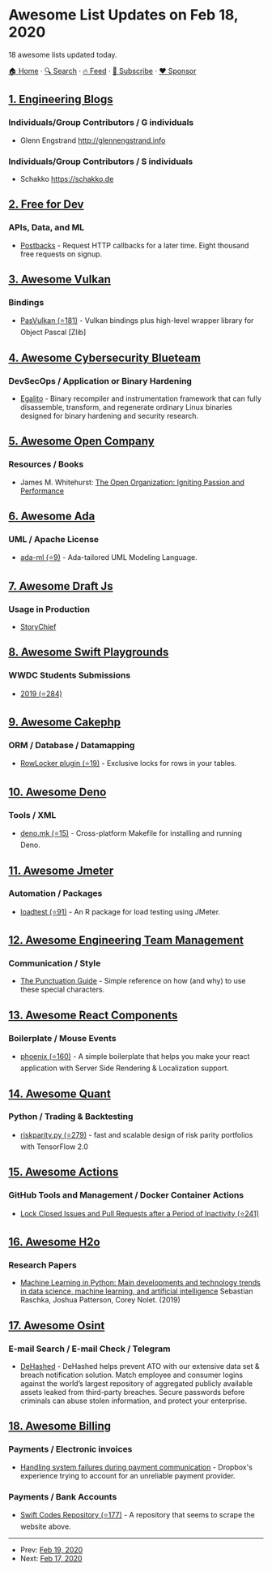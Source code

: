 # Awesome List Updates on Feb 18, 2020

18 awesome lists updated today.

[🏠 Home](/README.md) · [🔍 Search](https://www.trackawesomelist.com/search/) · [🔥 Feed](https://www.trackawesomelist.com/rss.xml) · [📮 Subscribe](https://trackawesomelist.us17.list-manage.com/subscribe?u=d2f0117aa829c83a63ec63c2f&id=36a103854c) · [❤️  Sponsor](https://github.com/sponsors/theowenyoung)



## [1. Engineering Blogs](/content/kilimchoi/engineering-blogs/README.md)

### Individuals/Group Contributors / G individuals

*   Glenn Engstrand <http://glennengstrand.info>

### Individuals/Group Contributors / S individuals

*   Schakko <https://schakko.de>

## [2. Free for Dev](/content/ripienaar/free-for-dev/README.md)

### APIs, Data, and ML

*   [Postbacks](https://postbacks.io/) - Request HTTP callbacks for a later time. Eight thousand free requests on signup.

## [3. Awesome Vulkan](/content/vinjn/awesome-vulkan/README.md)

### Bindings

*   [PasVulkan (⭐181)](https://github.com/BeRo1985/pasvulkan) - Vulkan bindings plus high-level wrapper library for Object Pascal \[Zlib]

## [4. Awesome Cybersecurity Blueteam](/content/fabacab/awesome-cybersecurity-blueteam/README.md)

### DevSecOps / Application or Binary Hardening

*   [Egalito](https://egalito.org/) - Binary recompiler and instrumentation framework that can fully disassemble, transform, and regenerate ordinary Linux binaries designed for binary hardening and security research.

## [5. Awesome Open Company](/content/opencompany/awesome-open-company/README.md)

### Resources / Books

*   James M. Whitehurst: [The Open Organization: Igniting Passion and Performance](https://www.redhat.com/en/explore/the-open-organization-book)

## [6. Awesome Ada](/content/ohenley/awesome-ada/README.md)

### UML / Apache License

*   [ada-ml (⭐9)](https://github.com/rocher/AdaML) - Ada-tailored UML Modeling Language.

## [7. Awesome Draft Js](/content/nikgraf/awesome-draft-js/README.md)

### Usage in Production

*   [StoryChief](https://www.storychief.io/)

## [8. Awesome Swift Playgrounds](/content/uraimo/Awesome-Swift-Playgrounds/README.md)

### WWDC Students Submissions

*   [2019 (⭐284)](https://github.com/wwdc/2019)

## [9. Awesome Cakephp](/content/FriendsOfCake/awesome-cakephp/README.md)

### ORM / Database / Datamapping

*   [RowLocker plugin (⭐19)](https://github.com/lorenzo/row-locker) - Exclusive locks for rows in your tables.

## [10. Awesome Deno](/content/denolib/awesome-deno/README.md)

### Tools / XML

*   [deno.mk (⭐15)](https://github.com/MarkTiedemann/deno.mk) - Cross-platform Makefile for installing and running Deno.

## [11. Awesome Jmeter](/content/aliesbelik/awesome-jmeter/README.md)

### Automation / Packages

*   [loadtest (⭐91)](https://github.com/tmobile/loadtest) - An R package for load testing using JMeter.

## [12. Awesome Engineering Team Management](/content/kdeldycke/awesome-engineering-team-management/README.md)

### Communication / Style

*   [The Punctuation Guide](https://www.thepunctuationguide.com) - Simple reference on how (and why) to use these special characters.

## [13. Awesome React Components](/content/brillout/awesome-react-components/README.md)

### Boilerplate / Mouse Events

*   [phoenix (⭐160)](https://github.com/Sazito/phoenix) - A simple boilerplate that helps you make your react application with Server Side Rendering & Localization support.

## [14. Awesome Quant](/content/wilsonfreitas/awesome-quant/README.md)

### Python / Trading & Backtesting

*   [riskparity.py (⭐279)](https://github.com/dppalomar/riskparity.py) - fast and scalable design of risk parity portfolios with TensorFlow 2.0

## [15. Awesome Actions](/content/sdras/awesome-actions/README.md)

### GitHub Tools and Management / Docker Container Actions

*   [Lock Closed Issues and Pull Requests after a Period of Inactivity (⭐241)](https://github.com/dessant/lock-threads)

## [16. Awesome H2o](/content/h2oai/awesome-h2o/README.md)

### Research Papers

*   [Machine Learning in Python: Main developments and technology trends in data science, machine learning, and artificial intelligence](https://arxiv.org/abs/2002.04803) Sebastian Raschka, Joshua Patterson, Corey Nolet. (2019)

## [17. Awesome Osint](/content/jivoi/awesome-osint/README.md)

### E-mail Search / E-mail Check / Telegram

*   [DeHashed](https://dehashed.com/) - DeHashed helps prevent ATO with our extensive data set & breach notification solution. Match employee and consumer logins against the world’s largest repository of aggregated publicly available assets leaked from third-party breaches. Secure passwords before criminals can abuse stolen information, and protect your enterprise.

## [18. Awesome Billing](/content/kdeldycke/awesome-billing/README.md)

### Payments / Electronic invoices

*   [Handling system failures during payment communication](https://blogs.dropbox.com/tech/2017/09/handling-system-failures-during-payment-communication/) - Dropbox's experience trying to account for an unreliable payment provider.

### Payments / Bank Accounts

*   [Swift Codes Repository (⭐177)](https://github.com/PeterNotenboom/SwiftCodes) - A repository that seems to scrape the website above.

---

- Prev: [Feb 19, 2020](/content/2020/02/19/README.md)
- Next: [Feb 17, 2020](/content/2020/02/17/README.md)